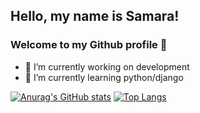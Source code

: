 ## Hello, my name is Samara! 
### Welcome to my Github profile :rose:

- 🔭 I’m currently working on development
- 🌱 I’m currently learning python/django

<!-- ### Tools and Technologies

<img src="https://cdn.jsdelivr.net/gh/devicons/devicon/icons/git/git-original.svg" width="40" height="40"/> <img src="https://cdn.jsdelivr.net/gh/devicons/devicon/icons/vscode/vscode-original.svg" width="40" height="40" /> 

 ### Learning

<img src="https://cdn.jsdelivr.net/gh/devicons/devicon/icons/python/python-original.svg" width="40" height="40"/> -->

[![Anurag's GitHub stats](https://github-readme-stats.vercel.app/api?username=samrqs&theme=radical&show_icons=true)](https://github.com/anuraghazra/github-readme-stats)  [![Top Langs](https://github-readme-stats.vercel.app/api/top-langs/?username=samrqs&hide_progress=false&theme=radical&layout=compact)](https://github.com/anuraghazra/github-readme-stats) 


<!--
**samrqs/samrqs** is a ✨ _special_ ✨ repository because its `README.md` (this file) appears on your GitHub profile.

- 🔭 I’m currently working on development
- 🌱 I’m currently learning python/backend
- 🤔 I’m looking for help with ...
- 💬 Ask me about ...
- 📫 How to reach me: ...
- 😄 Pronouns: ...
- ⚡ Fun fact: ...
-->
